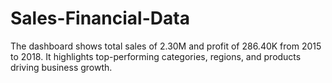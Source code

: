 # Sales-Financial-Data
The dashboard shows total sales of 2.30M and profit of 286.40K from 2015 to 2018. It highlights top-performing categories, regions, and products driving business growth.
